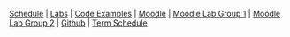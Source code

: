 
[Schedule]({{site.baseurl}}ws2014/info1/schedule/index.html) | [Labs]({{site.baseurl}}ws2014/info1/labs/index.html)
| [Code Examples]({{site.baseurl}}ws2014/info1/code/index.html)
| [Moodle](https://moodle.htw-berlin.de/course/view.php?id=3994) 
| [Moodle Lab Group 1](https://moodle.htw-berlin.de/course/view.php?id=4070) 
| [Moodle Lab Group 2](https://moodle.htw-berlin.de/course/view.php?id=4069)
| [Github](http://github.com/htw-imi-info1) | [Term Schedule](https://lsf.htw-berlin.de/qisserver/rds?state=wplan&act=stg&pool=stg&show=plan&P.vx=kurz&r_zuordabstgv.semvonint=1&r_zuordabstgv.sembisint=1&missing=allTerms&k_abstgv.abstgvnr=231)
